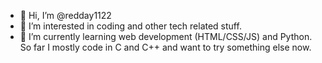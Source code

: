 - 👋 Hi, I’m @redday1122
- 👀 I’m interested in coding and other tech related stuff.
- 🌱 I’m currently learning web development (HTML/CSS/JS) and Python. So far I mostly code in C and C++ and want to try something else now.

<!---
redday1122/redday1122 is a ✨ special ✨ repository because its `README.md` (this file) appears on your GitHub profile.
You can click the Preview link to take a look at your changes.
--->
